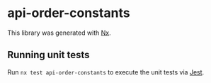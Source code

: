 # api-order-constants

This library was generated with [Nx](https://nx.dev).

## Running unit tests

Run `nx test api-order-constants` to execute the unit tests via [Jest](https://jestjs.io).
